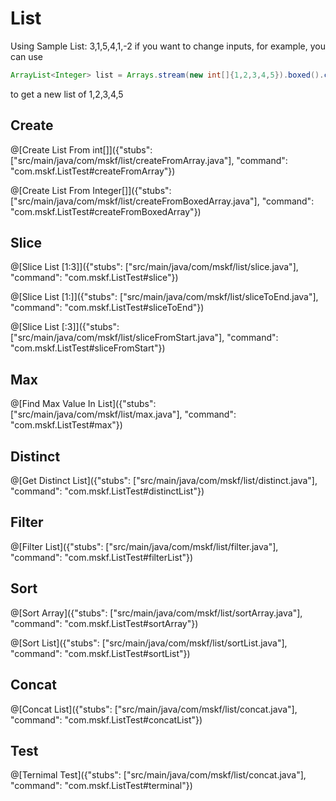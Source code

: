 # List
Using Sample List: 3,1,5,4,1,-2
if you want to change inputs, for example, you can use 
```java
ArrayList<Integer> list = Arrays.stream(new int[]{1,2,3,4,5}).boxed().collect(Collectors.toCollection(ArrayList::new))
```
to get a new list of 1,2,3,4,5


## Create
@[Create List From int[]]({"stubs": ["src/main/java/com/mskf/list/createFromArray.java"], "command": "com.mskf.ListTest#createFromArray"})

@[Create List From Integer[]]({"stubs": ["src/main/java/com/mskf/list/createFromBoxedArray.java"], "command": "com.mskf.ListTest#createFromBoxedArray"})

## Slice
@[Slice List [1:3]]({"stubs": ["src/main/java/com/mskf/list/slice.java"], "command": "com.mskf.ListTest#slice"})

@[Slice List [1:]]({"stubs": ["src/main/java/com/mskf/list/sliceToEnd.java"], "command": "com.mskf.ListTest#sliceToEnd"})

@[Slice List [:3]]({"stubs": ["src/main/java/com/mskf/list/sliceFromStart.java"], "command": "com.mskf.ListTest#sliceFromStart"})

## Max
@[Find Max Value In List]({"stubs": ["src/main/java/com/mskf/list/max.java"], "command": "com.mskf.ListTest#max"})

## Distinct
@[Get Distinct List]({"stubs": ["src/main/java/com/mskf/list/distinct.java"], "command": "com.mskf.ListTest#distinctList"})

## Filter
@[Filter List]({"stubs": ["src/main/java/com/mskf/list/filter.java"], "command": "com.mskf.ListTest#filterList"})

## Sort
@[Sort Array]({"stubs": ["src/main/java/com/mskf/list/sortArray.java"], "command": "com.mskf.ListTest#sortArray"})

@[Sort List]({"stubs": ["src/main/java/com/mskf/list/sortList.java"], "command": "com.mskf.ListTest#sortList"})

## Concat
@[Concat List]({"stubs": ["src/main/java/com/mskf/list/concat.java"], "command": "com.mskf.ListTest#concatList"})

## Test
@[Ternimal Test]({"stubs": ["src/main/java/com/mskf/list/concat.java"], "command": "com.mskf.ListTest#terminal"})

